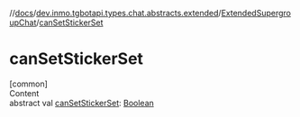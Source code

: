 //[docs](../../../index.md)/[dev.inmo.tgbotapi.types.chat.abstracts.extended](../index.md)/[ExtendedSupergroupChat](index.md)/[canSetStickerSet](can-set-sticker-set.md)



# canSetStickerSet  
[common]  
Content  
abstract val [canSetStickerSet](can-set-sticker-set.md): [Boolean](https://kotlinlang.org/api/latest/jvm/stdlib/kotlin/-boolean/index.html)  



